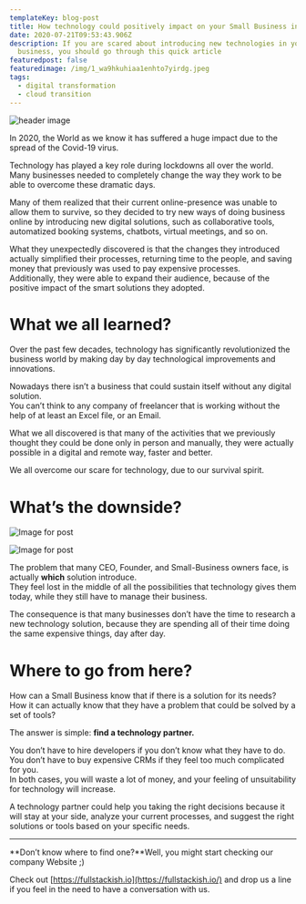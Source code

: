 ```yaml
---
templateKey: blog-post
title: How technology could positively impact on your Small Business in 2020
date: 2020-07-21T09:53:43.906Z
description: If you are scared about introducing new technologies in your
  business, you should go through this quick article
featuredpost: false
featuredimage: /img/1_wa9hkuhiaa1enhto7yirdg.jpeg
tags:
  - digital transformation
  - cloud transition
---
```

![header image](/img/1_wa9hkuhiaa1enhto7yirdg.jpeg)

In 2020, the World as we know it has suffered a huge impact due to the spread of the Covid-19 virus.

Technology has played a key role during lockdowns all over the world.\
Many businesses needed to completely change the way they work to be able to overcome these dramatic days.

Many of them realized that their current online-presence was unable to allow them to survive, so they decided to try new ways of doing business online by introducing new digital solutions, such as collaborative tools, automatized booking systems, chatbots, virtual meetings, and so on.

What they unexpectedly discovered is that the changes they introduced actually simplified their processes, returning time to the people, and saving money that previously was used to pay expensive processes.\
Additionally, they were able to expand their audience, because of the positive impact of the smart solutions they adopted.

# What we all learned?

Over the past few decades, technology has significantly revolutionized the business world by making day by day technological improvements and innovations.

Nowadays there isn’t a business that could sustain itself without any digital solution.\
You can’t think to any company of freelancer that is working without the help of at least an Excel file, or an Email.

What we all discovered is that many of the activities that we previously thought they could be done only in person and manually, they were actually possible in a digital and remote way, faster and better.

We all overcome our scare for technology, due to our survival spirit.

# What’s the downside?

![Image for post](https://miro.medium.com/max/30/1*zolK8B6IshaYC0Y-0g2rHg.jpeg?q=20)

![Image for post](https://miro.medium.com/max/473/1*zolK8B6IshaYC0Y-0g2rHg.jpeg)

The problem that many CEO, Founder, and Small-Business owners face, is actually **which** solution introduce.\
They feel lost in the middle of all the possibilities that technology gives them today, while they still have to manage their business.

The consequence is that many businesses don’t have the time to research a new technology solution, because they are spending all of their time doing the same expensive things, day after day.

# Where to go from here?

How can a Small Business know that if there is a solution for its needs?\
How it can actually know that they have a problem that could be solved by a set of tools?

The answer is simple: **find a technology partner.**

You don’t have to hire developers if you don’t know what they have to do.\
You don’t have to buy expensive CRMs if they feel too much complicated for you.\
In both cases, you will waste a lot of money, and your feeling of unsuitability for technology will increase.

A technology partner could help you taking the right decisions because it will stay at your side, analyze your current processes, and suggest the right solutions or tools based on your specific needs.

- - -

**Don’t know where to find one?**Well, you might start checking our company Website ;)

Check out [https://fullstackish.io](https://fullstackish.io/) and drop us a line if you feel in the need to have a conversation with us.